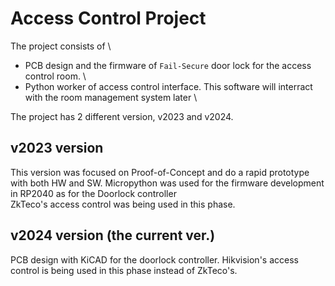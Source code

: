 # Access Control Project
The project consists of \
- PCB design and the firmware of `Fail-Secure` door lock for the access control room. \
- Python worker of access control interface. This software will interract with the room management system later \

The project has 2 different version, v2023 and v2024.

## v2023 version
This version was focused on Proof-of-Concept and do a rapid prototype with both HW and SW. Micropython was used for the firmware development in RP2040 as for the Doorlock controller\
ZkTeco's access control was being used in this phase.

## v2024 version (the current ver.) 
PCB design with KiCAD for the doorlock controller. Hikvision's access control is being used in this phase instead of ZkTeco's.
